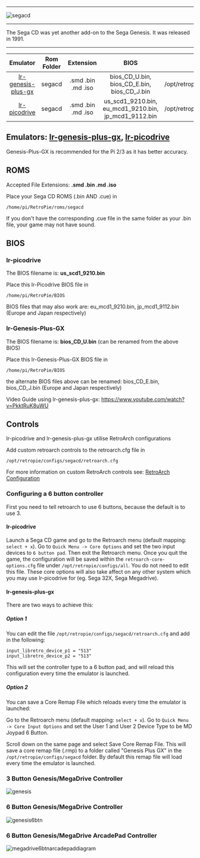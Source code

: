 ***
![segacd](https://cloud.githubusercontent.com/assets/10035308/12214194/e316cbd2-b647-11e5-87a0-fd8f03b75edd.png)
***
The Sega CD was yet another add-on to the Sega Genesis. It was released in 1991.

***

| Emulator | Rom Folder | Extension | BIOS |  Controller Config |
| :---: | :---: | :---: | :---: | :---: |
| [lr-genesis-plus-gx](https://github.com/libretro/Genesis-Plus-GX) | segacd | .smd .bin .md .iso | bios_CD_U.bin, bios_CD_E.bin, bios_CD_J.bin | /opt/retropie/configs/segacd/retroarch.cfg |
| [lr-picodrive](https://github.com/libretro/picodrive) | segacd | .smd .bin .md .iso | us_scd1_9210.bin, eu_mcd1_9210.bin, jp_mcd1_9112.bin | /opt/retropie/configs/segacd/retroarch.cfg |

## Emulators: [lr-genesis-plus-gx](https://github.com/libretro/Genesis-Plus-GX), [lr-picodrive](https://github.com/libretro/picodrive)
Genesis-Plus-GX is recommended for the Pi 2/3 as it has better accuracy.

## ROMS
Accepted File Extensions: **.smd .bin .md .iso**

Place your Sega CD ROMS (.bin AND .cue) in
```
/home/pi/RetroPie/roms/segacd
```

If you don't have the corresponding .cue file in the same folder as your .bin file, your game may not have sound.

## BIOS

### lr-picodrive

The BIOS filename is: **us_scd1_9210.bin** 

Place this lr-Picodrive BIOS file in
```
/home/pi/RetroPie/BIOS
```
BIOS files that may also work are: eu_mcd1_9210.bin, jp_mcd1_9112.bin (Europe and Japan respectively)

### lr-Genesis-Plus-GX

The BIOS filename is: **bios_CD_U.bin** (can be renamed from the above BIOS)

Place this lr-Genesis-Plus-GX BIOS file in
```
/home/pi/RetroPie/BIOS
```
the alternate BIOS files above can be renamed: bios_CD_E.bin, bios_CD_J.bin (Europe and Japan respectively)  
  
Video Guide using lr-genesis-plus-gx: https://www.youtube.com/watch?v=PkktRuK8uWU

## Controls

lr-picodrive and lr-genesis-plus-gx utilise RetroArch configurations

Add custom retroarch controls to the retroarch.cfg file in

```
/opt/retropie/configs/segacd/retroarch.cfg
```
For more information on custom RetroArch controls see: [RetroArch Configuration](https://github.com/petrockblog/RetroPie-Setup/wiki/RetroArch-Configuration)

### Configuring a 6 button controller

First you need to tell retroarch to use 6 buttons, because the default is to use 3.

#### lr-picodrive

Launch a Sega CD game and go to the Retroarch menu (default mapping: `select + x`). Go to `Quick Menu -> Core Options` and set the two input devices to `6 button pad`. Then exit the Retroarch menu. Once you quit the game, the configuration will be saved within the `retroarch-core-options.cfg` file under `/opt/retropie/configs/all`. You do not need to edit this file. These core options will also take affect on any other system which you may use lr-picodrive for (eg. Sega 32X, Sega Megadrive).

#### lr-genesis-plus-gx

There are two ways to achieve this:

##### Option 1
You can edit the file `/opt/retropie/configs/segacd/retroarch.cfg` and add in the following:

    input_libretro_device_p1 = "513"
    input_libretro_device_p2 = "513"

This will set the controller type to a 6 button pad, and will reload this configuration every time the emulator is launched.

##### Option 2
You can save a Core Remap File which reloads every time the emulator is launched:

Go to the Retroarch menu (default mapping: `select + x`). Go to `Quick Menu -> Core Input Options` and set the User 1 and User 2 Device Type to be MD Joypad 6 Button.

Scroll down on the same page and select Save Core Remap File. This will save a core remap file (.rmp) to a folder called "Genesis Plus GX" in the `/opt/retropie/configs/segacd` folder. By default this remap file will load every time the emulator is launched.

### 3 Button Genesis/MegaDrive Controller

![genesis](https://cloud.githubusercontent.com/assets/10035308/7336303/aec335e0-ebb4-11e4-93b3-26037dd26ffb.png)

### 6 Button Genesis/MegaDrive Controller

![genesis6btn](https://cloud.githubusercontent.com/assets/10035308/7336429/7e524110-ebbb-11e4-8777-05a824384d34.png)

### 6 Button Genesis/MegaDrive ArcadePad Controller

![megadrive6btnarcadepaddiagram](https://cloud.githubusercontent.com/assets/10035308/8268483/8b1b6dae-1744-11e5-9407-df58e2a81aad.png)